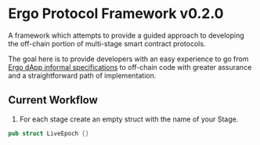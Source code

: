 # Ergo Protocol Framework v0.2.0

A framework which attempts to provide a guided approach to developing the off-chain portion of multi-stage smart contract protocols.

The goal here is to provide developers with an easy experience to go from [Ergo dApp informal specifications](https://github.com/ergoplatform/eips/blob/master/eip-0006.md) to off-chain code with greater assurance and a straightforward path of implementation.


## Current Workflow
1. For each stage create an empty struct with the name of your Stage.
```rust
pub struct LiveEpoch {}
```